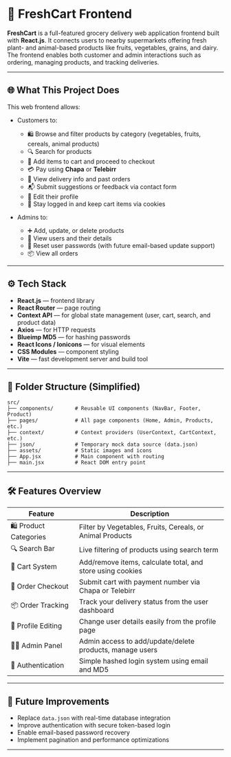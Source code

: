 # 🛒 FreshCart Frontend

**FreshCart** is a full-featured grocery delivery web application frontend built with **React.js**. It connects users to nearby supermarkets offering fresh plant- and animal-based products like fruits, vegetables, grains, and dairy. The frontend enables both customer and admin interactions such as ordering, managing products, and tracking deliveries.

---

## 🌐 What This Project Does

This web frontend allows:

- Customers to:

  - 🛍️ Browse and filter products by category (vegetables, fruits, cereals, animal products)
  - 🔍 Search for products
  - 🛒 Add items to cart and proceed to checkout
  - 💳 Pay using **Chapa** or **Telebirr**
  - 🚚 View delivery info and past orders
  - 📬 Submit suggestions or feedback via contact form
  - 👤 Edit their profile
  - 🍪 Stay logged in and keep cart items via cookies

- Admins to:
  - ➕ Add, update, or delete products
  - 👥 View users and their details
  - 🔑 Reset user passwords (with future email-based update support)
  - 📦 View all orders

---

## ⚙️ Tech Stack

- **React.js** — frontend library
- **React Router** — page routing
- **Context API** — for global state management (user, cart, search, and product data)
- **Axios** — for HTTP requests
- **Blueimp MD5** — for hashing passwords
- **React Icons / Ionicons** — for visual elements
- **CSS Modules** — component styling
- **Vite** — fast development server and build tool

---

## 📁 Folder Structure (Simplified)

```
src/
├── components/       # Reusable UI components (NavBar, Footer, Product)
├── pages/            # All page components (Home, Admin, Products, etc.)
├── context/          # Context providers (UserContext, CartContext, etc.)
├── json/             # Temporary mock data source (data.json)
├── assets/           # Static images and icons
├── App.jsx           # Main component with routing
├── main.jsx          # React DOM entry point
```

---

## 🛠 Features Overview

| Feature              | Description                                                |
| -------------------- | ---------------------------------------------------------- |
| 🛍 Product Categories | Filter by Vegetables, Fruits, Cereals, or Animal Products  |
| 🔍 Search Bar        | Live filtering of products using search term               |
| 🛒 Cart System       | Add/remove items, calculate total, and store using cookies |
| 🧾 Order Checkout    | Submit cart with payment number via Chapa or Telebirr      |
| 📦 Order Tracking    | Track your delivery status from the user dashboard         |
| 👤 Profile Editing   | Change user details easily from the profile page           |
| 🧑‍💼 Admin Panel       | Admin access to add/update/delete products, manage users   |
| 🔐 Authentication    | Simple hashed login system using email and MD5             |

---

## 🔄 Future Improvements

- Replace `data.json` with real-time database integration
- Improve authentication with secure token-based login
- Enable email-based password recovery
- Implement pagination and performance optimizations

---
